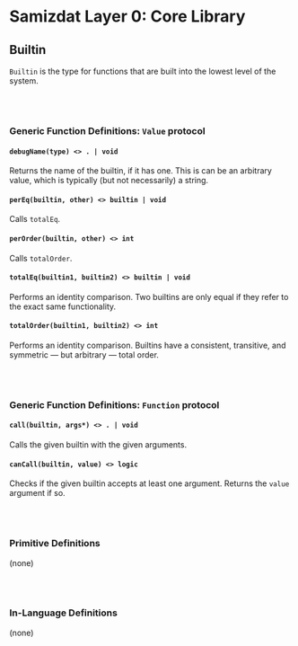 Samizdat Layer 0: Core Library
==============================

Builtin
-------

`Builtin` is the type for functions that are built into the lowest level
of the system.


<br><br>
### Generic Function Definitions: `Value` protocol

#### `debugName(type) <> . | void`

Returns the name of the builtin, if it has one. This is can be
an arbitrary value, which is typically (but not necessarily) a string.

#### `perEq(builtin, other) <> builtin | void`

Calls `totalEq`.

#### `perOrder(builtin, other) <> int`

Calls `totalOrder`.

#### `totalEq(builtin1, builtin2) <> builtin | void`

Performs an identity comparison. Two builtins are only equal if they
refer to the exact same functionality.

#### `totalOrder(builtin1, builtin2) <> int`

Performs an identity comparison. Builtins have a consistent, transitive, and
symmetric &mdash; but arbitrary &mdash; total order.


<br><br>
### Generic Function Definitions: `Function` protocol

#### `call(builtin, args*) <> . | void`

Calls the given builtin with the given arguments.


#### `canCall(builtin, value) <> logic`

Checks if the given builtin accepts at least one argument. Returns the
`value` argument if so.


<br><br>
### Primitive Definitions

(none)


<br><br>
### In-Language Definitions

(none)
